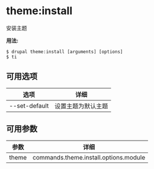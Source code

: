 # theme:install
安装主题

**用法:**
```
$ drupal theme:install [arguments] [options] 
$ ti  
```

## 可用选项
选项 | 详细
-------|-------------
--set-default | 设置主题为默认主题

## 可用参数
参数 | 详细
---------|-------------
theme | commands.theme.install.options.module

